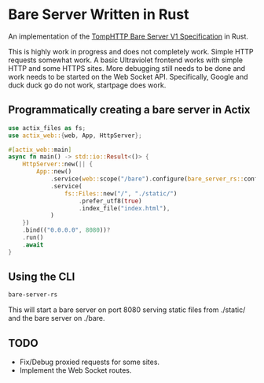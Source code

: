 # Bare Server Written in Rust

An implementation of the [TompHTTP Bare Server V1 Specification](https://github.com/tomphttp/specifications/blob/master/BareServerV1.md) in Rust.

This is highly work in progress and does not completely work. Simple HTTP
requests somewhat work. A basic Ultraviolet frontend works with simple HTTP and
some HTTPS sites. More debugging still needs to be done and work needs to be
started on the Web Socket API. Specifically, Google and duck duck go do not work, startpage does work.

## Programmatically creating a bare server in Actix
```rust
use actix_files as fs;
use actix_web::{web, App, HttpServer};

#[actix_web::main]
async fn main() -> std::io::Result<()> {
    HttpServer::new(|| {
        App::new()
            .service(web::scope("/bare").configure(bare_server_rs::configure))
            .service(
                fs::Files::new("/", "./static/")
                    .prefer_utf8(true)
                    .index_file("index.html"),
            )
    })
    .bind(("0.0.0.0", 8080))?
    .run()
    .await
}
```

## Using the CLI
```sh
bare-server-rs
```
This will start a bare server on port 8080 serving static files from ./static/
and the bare server on ./bare.

## TODO
- Fix/Debug proxied requests for some sites.
- Implement the Web Socket routes.


